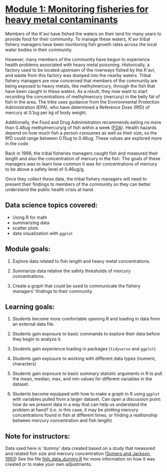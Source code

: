 # [Module 1: Monitoring fisheries for heavy metal contaminants](https://github.com/IndigenousEnvDataSci/EJ-DS/tree/main/Mod1_Fish)

Members of the K'avi have fished the waters on their land for many years to provide food for their community. To manage these waters, K'avi tribal fishery managers have been monitoring fish growth rates across the local water bodies in their community. 

However, many members of the community have begun to experience health problems associated with heavy metal poisoning. Historically, a factory used to be located upstream of the riverways fished by the K'avi, and waste from this factory was dumped into the nearby waters. Tribal fishery managers are now concerned that members of the community are being exposed to heavy metals, like methylmercury, through the fish that have been caught in these waters. As a result, they now want to start recording the concentrations of methylmercury (mercury) in the belly fat of fish in the area. The tribe uses guidance from the Environmental Protection Administration (EPA), who have determined a Reference Dose (RfD) of mercury at 0.1ug per kg of body weight. 

Additionally, the Food and Drug Administration recommends eating no more than 0.46ug methylmercury/g of fish within a week ([FDA](https://www.fda.gov/food/environmental-contaminants-food/technical-information-development-fdaepa-advice-about-eating-fish-those-who-might-become-or-are)). Health hazards depend on how much fish a person consumes as well as their size, so the RfD could range between 0.15ug to 0.46ug. These values are explored more in the code.  

Back in 1998, the tribal fisheries managers caught fish and measured their length and also the concentration of mercury in the fish. The goals of these managers was to learn how common it was for concentrations of mercury to be above a safety level of 0.46ug/g.

Once they collect these data, the tribal fishery managers will need to present their findings to members of the community so they can better understand the public health crisis at hand. 

## Data science topics covered: 

- Using R for math 
- summarizing data
- scatter plots 
- data visualization with `ggplot`

## Module goals:

1. Explore data related to fish length and heavy metal concentrations.

2. Summarize data relative the safety thresholds of mercury concentrations.

3. Create a graph that could be used to communicate the fishery managers' findings to their community. 

## Learning goals:

1. Students become more comfortable opening R and loading in data from an 
external data file. 
  
2. Students gain exposure to basic commands to explore their data before 
they begin to analyze it. 

3. Students gain experience loading in packages (`tidyverse` and `ggplot`). 

4. Students gain exposure to working with different data types (numeric, characters)

5. Students gain exposure to basic summary statistic arguments in R to pull the 
mean, median, max, and min values for different variables in the dataset. 

6. Students become equipped with how to make a graph in R using `ggplot` 
with variables pulled from a larger dataset. Can open a discussion point: 
how do we present data in a way that can help us understand the problem at hand?
(i.e. in this case, it may be plotting mercury concentrations found in fish 
at different times, or finding a realtionship between mercury concentration and fish length)

## Note for instructors: 

Data used here is 'dummy' data created based on a study that measured and related fish size and mercury concentration ([Somers and Jackson, 1993](https://jackson.eeb.utoronto.ca/files/2012/10/Somers-and-Jackson-1993.pdf)) See the file [fish_data_dummy.R](https://github.com/IndigenousEnvDataSci/EJ-DS/blob/main/Mod1_Fish/fish_data_dummy.R) for more information on how it was created or to make your own adjustments. 


